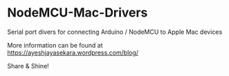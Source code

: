 # NodeMCU-Mac-Drivers
Serial port divers for connecting Arduino / NodeMCU to Apple Mac devices

More information can be found at https://ayeshjayasekara.wordpress.com/blog/

Share & Shine!
